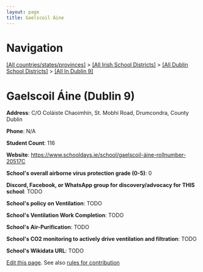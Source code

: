```yaml
---
layout: page
title: Gaelscoil Áine
---
```

# Navigation

[[All countries/states/provinces]](../../../..) > [[All Irish School Districts]](../../..) > [[All Dublin School Districts]](../..) > [[All In Dublin 9]](..)

# Gaelscoil Áine (Dublin 9)

**Address**: C/O Coláiste Chaoimhín, St. Mobhí Road, Drumcondra, County Dublin

**Phone**: N/A

**Student Count**: 116

**Website**: <https://www.schooldays.ie/school/gaelscoil-áine-rollnumber-20517C>

**School's overall airborne virus protection grade (0-5)**: 0

**Discord, Facebook, or WhatsApp group for discovery/advocacy for THIS school**: TODO

**School's policy on Ventilation**: TODO

**School's Ventilation Work Completion**: TODO

**School's Air-Purification**: TODO

**School's CO2 monitoring to actively drive ventilation and filtration**: TODO

**School's Wikidata URL**: TODO


[Edit this page](https://github.com/ventilate-schools/Ireland/edit/main/./Dublin_9/Gaelscoil_Áine.md). See also [rules for contribution](../../../contribution-rules/)